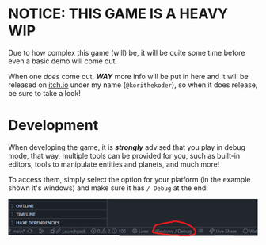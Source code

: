 # NOTICE: THIS GAME IS A HEAVY WIP
Due to how complex this game (will) be, it will be quite some time
before even a basic demo will come out.

When one *does* come out, ***WAY*** more info will be put in here and it
will be released on [itch.io](https://itch.io) under my name (`@korithekoder`), so
when it does release, be sure to take a look!

# Development

When developing the game, it is ***strongly*** advised that you play in debug mode, that
way, multiple tools can be provided for you, such as built-in editors, tools to manipulate
entities and planets, and much more!

To access them, simply select the option for your platform (in the example shown it's windows)
and make sure it has `/ Debug` at the end!

![example](docs/debug-example.png/)
